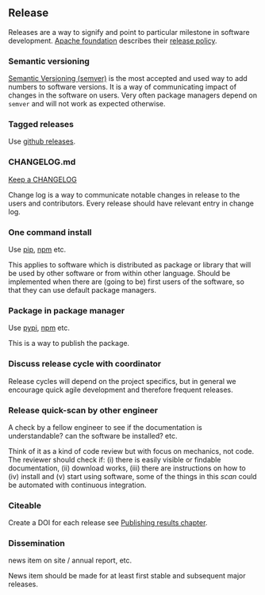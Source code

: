 ## Release

Releases are a way to signify and point to particular milestone in software development.
[Apache foundation](http://www.apache.org/) describes their [release policy](http://www.apache.org/dev/release.html).

### Semantic versioning

[Semantic Versioning (semver)](http://semver.org/) is the most accepted and used way to add numbers to software versions.
It is a way of communicating impact of changes in the software on users.
Very often package managers depend on `semver` and will not work as expected otherwise.

### Tagged releases

Use [github releases](https://help.github.com/categories/releases/).

### CHANGELOG.md

[Keep a CHANGELOG](http://keepachangelog.com/)

Change log is a way to communicate notable changes in release to the users and contributors. Every release should have relevant entry in change log.

### One command install

Use [pip](https://pypi.python.org/pypi/pip), [npm](https://www.npmjs.com/package/npm) etc.

This applies to software which is distributed as package or library that will be used by other software
or from within other language. Should be
implemented when there are (going to be) first users of the software, so that they can use
default package managers.

### Package in package manager

Use [pypi](https://pypi.python.org/), [npm](https://www.npmjs.com/) etc.

This is a way to publish the package.

### Discuss release cycle with coordinator

Release cycles will depend on the project specifics, but in general we encourage quick agile
development and therefore frequent releases.

### Release quick-scan by other engineer

A check by a fellow engineer to see if the documentation is understandable? can the software be installed? etc.

Think of it as a kind of code review but with focus on mechanics, not code. The reviewer should check if:
(i) there is easily visible or findable documentation,
(ii) download works, (iii) there are instructions on how to (iv) install and (v) start using software,
some of the things in this *scan* could be automated with continuous integration.

### Citeable

Create a DOI for each release see [Publishing results chapter](../publishing/publishing_results.md#citing-datasets,-software-and-results).

### Dissemination

news item on site / annual report, etc.

News item should be made for at least first stable and subsequent major releases.
